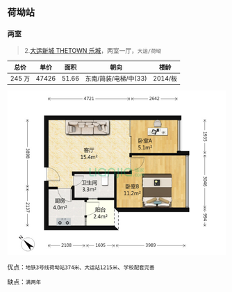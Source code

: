 ## 荷坳站

### 两室

> 2.[大运新城 THETOWN 乐城](https://sz.lianjia.com/ershoufang/105103790167.html)，两室一厅，`大运/荷坳`

| 总价   | 单价  | 面积  | 朝向                  | 楼龄    |
| ------ | ----- | ----- | --------------------- | ------- |
| 245 万 | 47426 | 51.66 | 东南/简装/电梯/中(33) | 2014/板 |

![大运新城 THETOWN 乐城](./src/lg_2_2.jpg)

优点：`地铁3号线荷坳站374米、大运站1215米`、`学校配套完善`

缺点：`满两年`
